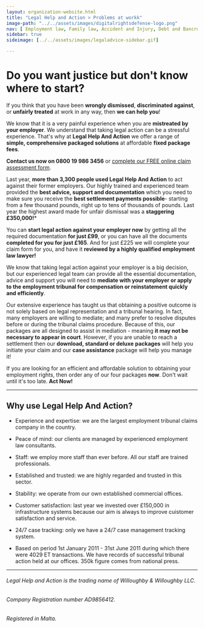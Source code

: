 ```yaml
---
layout: organization-website.html
title: "Legal Help and Action > Problems at workk"
image-path: "../../assets/images/digitalrightsdefense-logo.png"
nav: [ Employment law, Family law, Accident and Injury, Debt and Bancrupcy, Consumer law, Other law]
sidebar: true
sideimage: [../../assets/images/legaladvice-sidebar.gif]

---
```


# Do you want justice but don't know where to start?

If you think that you have been **wrongly dismissed**, **discriminated against**, or **unfairly treated** at work in any way, then **we can help you**!

We know that it is a very painful experience when you are **mistreated by your employer**. We understand that taking legal action can be a stressful experience. That's why at **Legal Help And Action** we offer a range of **simple, comprehensive packaged solutions** at affordable **fixed package fees**.

**Contact us now on 0800 19 986 3456** or [complete our FREE online claim assessment form](#).

Last year, **more than 3,300 people used Legal Help And Action** to act against their former employers. Our highly trained and experienced team provided the **best advice, support and documentation** which you need to make sure you receive the **best settlement payments possible**- starting from a few thousand pounds, right up to tens of thousands of pounds. Last year the highest award made for unfair dismissal was a **staggering £350,000!***

You can **start legal action against your employer now** by getting all the required documentation **for just £99**, or you can have all the documents **completed for you for just £165**. And for just £225 we will complete your claim form for you, and have it **reviewed by a highly qualified employment law lawyer!**

We know that taking legal action against your employer is a big decision, but our experienced legal team can provide all the essential documentation, advice and support you will need to **mediate with your employer or apply to the employment tribunal for compensation or reinstatement quickly and efficiently**.

Our extensive experience has taught us that obtaining a positive outcome is not solely based on legal representation and a tribunal hearing. In fact, many employers are willing to mediate; and many prefer to resolve disputes before or during the tribunal claims procedure. Because of this, our packages are all designed to assist in mediation - meaning **it may not be necessary to appear in court**. However, if you are unable to reach a settlement then our **download, standard or deluxe** **packages** will help you initiate your claim and our **case assistance** package will help you manage it!

If you are looking for an efficient and affordable solution to obtaining your employment rights, then order any of our four packages **now**. Don't wait until it's too late. **Act Now!**

* * *

## Why use Legal Help And Action?

*   Experience and expertise: we are the largest employment tribunal claims company in the country.
*   Peace of mind: our clients are managed by experienced employment law consultants.
*   Staff: we employ more staff than ever before. All our staff are trained professionals.
*   Established and trusted: we are highly regarded and trusted in this sector.
*   Stability: we operate from our own established commercial offices.
*   Customer satisfaction: last year we invested over £150,000 in infrastructure systems because our aim is always to improve cuistomer satisfaction and service.
*   24/7 case tracking: only we have a 24/7 case management tracking system.

* Based on period 1st January 2011 - 31st June 2011 during which there were 4029 ET transactions. We have records of successful tribunal action held at our offices. 350k figure comes from national press.

* * *

###### Legal Help and Action is the trading name of Willoughby & Willoughby LLC.
###### Company Registration number AD9856412.
###### Registered in Malta.


